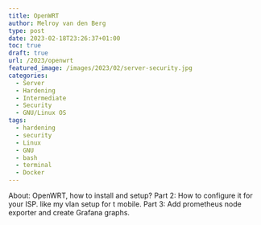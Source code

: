 ```yaml
---
title: OpenWRT
author: Melroy van den Berg
type: post
date: 2023-02-18T23:26:37+01:00
toc: true
draft: true
url: /2023/openwrt
featured_image: /images/2023/02/server-security.jpg
categories:
  - Server
  - Hardening
  - Intermediate
  - Security
  - GNU/Linux OS
tags:
  - hardening
  - security
  - Linux
  - GNU
  - bash
  - terminal
  - Docker
---
```


About: OpenWRT, how to install and setup?
Part 2: How to configure it for your ISP. like my vlan setup for t mobile.
Part 3: Add prometheus node exporter and create Grafana graphs.
